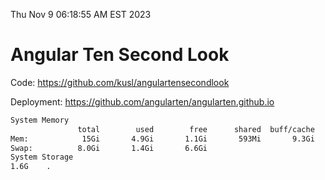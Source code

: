 Thu Nov  9 06:18:55 AM EST 2023

# Angular Ten Second Look

Code: https://github.com/kusl/angulartensecondlook

Deployment: https://github.com/angularten/angularten.github.io

```bash
System Memory
               total        used        free      shared  buff/cache   available
Mem:            15Gi       4.9Gi       1.1Gi       593Mi       9.3Gi       9.5Gi
Swap:          8.0Gi       1.4Gi       6.6Gi
System Storage
1.6G	.
```
```bash
